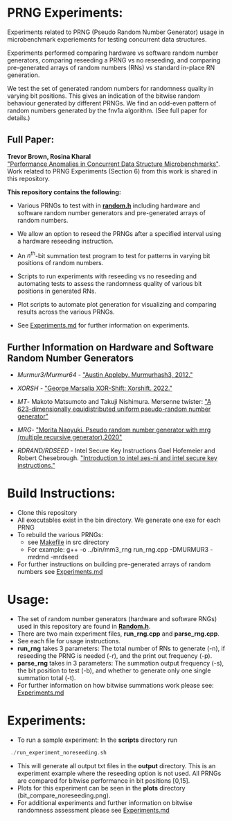 
# PRNG Experiments:
Experiments related to PRNG (Pseudo Random Number Generator) usage in microbenchmark experiements for testing concurrent data structures.

Experiments performed comparing hardware vs software random number generators, comparing reseeding a PRNG vs no reseeding, and comparing pre-generated arrays of random numbers (RNs) vs standard in-place RN generation.

We test the set of generated random numbers for randomness quality in varying bit positions.
This gives an indication of the bitwise random behaviour generated by different PRNGs. We find an odd-even pattern of random numbers generated by the fnv1a algorithm. (See full paper for details.)

## Full Paper: 
**Trevor Brown, Rosina Kharal**    
["Performance Anomalies in Concurrent Data Structure Microbenchmarks"](https://arxiv.org/pdf/2208.08469.pdf).  
Work related to PRNG Experiments (Section 6) from this work is shared in this repository.

 **This repository contains the following:**
 
 - Various PRNGs to test with in [**random.h**](https://github.com/rkharal/prng_experiments/blob/main/src/random.h) including hardware and software random number generators and pre-generated arrays of random numbers. 

 - We allow an option to reseed the PRNGs after a specified interval using a hardware reseeding instruction.

 - An $n^{th}$-bit summation test program to test for patterns in varying bit positions of random numbers.

 - Scripts to run experiments with reseeding vs no reseeding and automating tests to assess the randomness quality of various bit positions in generated RNs. 

 - Plot scripts to automate plot generation for visualizing and comparing results across the various PRNGs.

- See [Experiments.md](https://github.com/rkharal/prng_experiments/blob/main/src/Experiments.md) for further information on experiments.

 ## **Further Information on Hardware and Software Random Number Generators**

 
   - *Murmur3/Murmur64* - ["Austin Appleby. Murmurhash3, 2012."](https://github.com/aappleby/smhasher/wiki/)
 
   - *XORSH* - ["George Marsalia XOR-Shift: Xorshift. 2022."](https://en.wikipedia.org/wiki/Xorshift)

   - *MT*- Makoto Matsumoto and Takuji Nishimura. Mersenne twister: ["A 623-dimensionally equidistributed uniform pseudo-random number generator"](https://dl.acm.org/doi/pdf/10.1145/272991.272995)
 
   - *MRG*- ["Morita Naoyuki. Pseudo random number generator with mrg (multiple recursive generator),2020"](https://www.schneier.com/blog/archives/2008/05/random_number_b.html)

   - *RDRAND/RDSEED* - Intel Secure Key Instructions Gael Hofemeier and Robert Chesebrough. ["Introduction to intel aes-ni and intel secure key instructions."](https://www.intel.com/content/dam/develop/external/us/en/documents/introduction-to-intel-secure-key-instructions.pdf) 


# **Build Instructions**:

   - Clone this repository
   - All executables exist in the bin directory. We generate one exe for each PRNG
   - To rebuild the various PRNGs:
      - see [Makefile](https://github.com/rkharal/prng_experiments/blob/main/src/Makefile) in src directory 
      - For example: g++ -o ../bin/mm3_rng run_rng.cpp -DMURMUR3 -mrdrnd -mrdseed
   - For further instructions on building pre-generated arrays of random numbers see [Experiments.md](https://github.com/rkharal/prng_experiments/blob/main/src/Experiments.md)


# Usage: 
- The set of random number generators (hardware and software RNGs) used in this repository are found in [**Random.h**](https://github.com/rkharal/prng_experiments/blob/main/src/random.h).
- There are two main experiment files, **run_rng.cpp** and **parse_rng.cpp**.
- See each file for usage instructions. 
- **run_rng** takes 3 parameters: The total number of RNs to generate (-n), if reseeding the PRNG is needed (-r), and the print out frequency (-p).
- **parse_rng** takes in 3 parameters: The summation output frequency (-s), the bit position to test (-b), and whether to generate only one single summation total (-t).
- For further information on how bitwise summations work please see: [Experiments.md](https://github.com/rkharal/prng_experiments/blob/main/src/Experiments.md)

# Experiments:
- To run a sample experiment: In the **scripts** directory run

```c++
 ./run_experiment_noreseeding.sh
 ``` 
- This will generate all output txt files in the **output** directory. This is an experiment example where the reseeding option is not used. All PRNGs are compared for bitwise performance in bit positions [0,15].
- Plots for this experiment can be seen in the **plots** directory (bit_compare_noreseeding.png).
- For additional experiments and further information on bitwise randomness assessment please see [Experiments.md](https://github.com/rkharal/prng_experiments/blob/main/src/Experiments.md)

